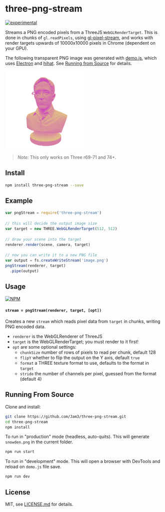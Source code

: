 # three-png-stream

[![experimental](http://badges.github.io/stability-badges/dist/experimental.svg)](http://github.com/badges/stability-badges)

Streams a PNG encoded pixels from a ThreeJS `WebGLRenderTarget`. This is done in chunks of `gl.readPixels`, using [gl-pixel-stream](https://github.com/Jam3/gl-pixel-stream), and works with render targets upwards of 10000x10000 pixels in Chrome (dependent on your GPU).

The following transparent PNG image was generated with [demo.js](./demo.js), which uses [Electron](http://electron.atom.io/) and [hihat](https://github.com/Jam3/hihat). See [Running from Source](#running-from-source) for details.

<img src="snowden.png" width="50%" />

> *Note:* This only works on Three r69-71 and 74+.

## Install

```sh
npm install three-png-stream --save
```

## Example

```js
var pngStream = require('three-png-stream')

// this will decide the output image size
var target = new THREE.WebGLRenderTarget(512, 512)

// draw your scene into the target
renderer.render(scene, camera, target)

// now you can write it to a new PNG file
var output = fs.createWriteStream('image.png')
pngStream(renderer, target)
  .pipe(output)
```

## Usage

[![NPM](https://nodei.co/npm/three-png-stream.png)](https://www.npmjs.com/package/three-png-stream)

#### `stream = pngStream(renderer, target, [opt])`

Creates a new `stream` which reads pixel data from `target` in chunks, writing PNG encoded data.

- `renderer` is the WebGLRenderer of ThreeJS
- `target` is the WebGLRenderTarget; you must render to it first!
- `opt` are some optional settings:
  - `chunkSize` number of rows of pixels to read per chunk, default 128
  - `flipY` whether to flip the output on the Y axis, default `true`
  - `format` a THREE texture format to use, defaults to the format in `target`
  - `stride` the number of channels per pixel, guessed from the format (default 4)

## Running From Source

Clone and install:

```sh
git clone https://github.com/Jam3/three-png-stream.git
cd three-png-stream
npm install
```

To run in "production" mode (headless, auto-quits). This will generate `snowden.png` in the current folder.

```sh
npm run start
```

To run in "development" mode. This will open a browser with DevTools and reload on `demo.js` file save.

```sh
npm run dev
```

## License

MIT, see [LICENSE.md](http://github.com/Jam3/three-png-stream/blob/master/LICENSE.md) for details.
